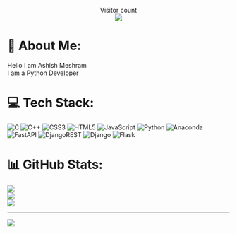 








<p align="center">  
  Visitor count<br>
  <img src="https://profile-counter.glitch.me/ashishmeshram844/count.svg/" />
</p>



# 💫 About Me:
Hello I am Ashish Meshram<br>I am a Python Developer


# 💻 Tech Stack:
![C](https://img.shields.io/badge/c-%2300599C.svg?style=for-the-badge&logo=c&logoColor=white) ![C++](https://img.shields.io/badge/c++-%2300599C.svg?style=for-the-badge&logo=c%2B%2B&logoColor=white) ![CSS3](https://img.shields.io/badge/css3-%231572B6.svg?style=for-the-badge&logo=css3&logoColor=white) ![HTML5](https://img.shields.io/badge/html5-%23E34F26.svg?style=for-the-badge&logo=html5&logoColor=white) ![JavaScript](https://img.shields.io/badge/javascript-%23323330.svg?style=for-the-badge&logo=javascript&logoColor=%23F7DF1E) ![Python](https://img.shields.io/badge/python-3670A0?style=for-the-badge&logo=python&logoColor=ffdd54) ![Anaconda](https://img.shields.io/badge/Anaconda-%2344A833.svg?style=for-the-badge&logo=anaconda&logoColor=white) ![FastAPI](https://img.shields.io/badge/FastAPI-005571?style=for-the-badge&logo=fastapi) ![DjangoREST](https://img.shields.io/badge/DJANGO-REST-ff1709?style=for-the-badge&logo=django&logoColor=white&color=ff1709&labelColor=gray) ![Django](https://img.shields.io/badge/django-%23092E20.svg?style=for-the-badge&logo=django&logoColor=white) ![Flask](https://img.shields.io/badge/flask-%23000.svg?style=for-the-badge&logo=flask&logoColor=white)
# 📊 GitHub Stats:
![](https://github-readme-stats.vercel.app/api?username=ashishmeshram844&theme=dark&hide_border=false&include_all_commits=true&count_private=false)<br/>
![](https://github-readme-streak-stats.herokuapp.com/?user=ashishmeshram844&theme=dark&hide_border=false)<br/>
![](https://github-readme-stats.vercel.app/api/top-langs/?username=ashishmeshram844&theme=dark&hide_border=false&include_all_commits=true&count_private=false&layout=compact)

---
[![](https://visitcount.itsvg.in/api?id=ashishmeshram844&icon=0&color=0)](https://visitcount.itsvg.in)

<!-- Proudly created with GPRM ( https://gprm.itsvg.in ) -->
